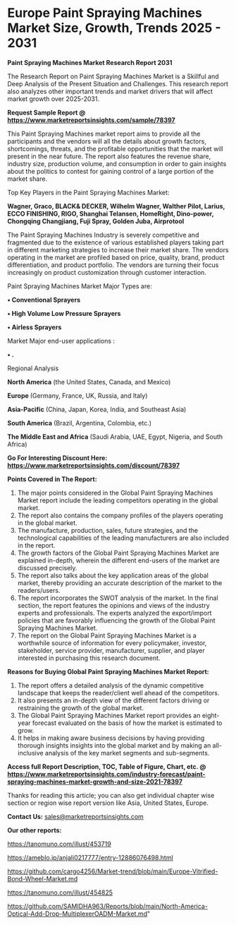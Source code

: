  # Europe Paint Spraying Machines Market Size, Growth, Trends 2025 - 2031

<strong>Paint Spraying Machines Market Research Report 2031</strong>

The Research Report on Paint Spraying Machines Market is a Skillful and Deep Analysis of the Present Situation and Challenges. This research report also analyzes other important trends and market drivers that will affect market growth over 2025-2031.

<strong>Request Sample Report @ <a href=https://www.marketreportsinsights.com/sample/78397>https://www.marketreportsinsights.com/sample/78397</a></strong>

This Paint Spraying Machines market report aims to provide all the participants and the vendors will all the details about growth factors, shortcomings, threats, and the profitable opportunities that the market will present in the near future. The report also features the revenue share, industry size, production volume, and consumption in order to gain insights about the politics to contest for gaining control of a large portion of the market share.

Top Key Players in the Paint Spraying Machines Market:

<strong>Wagner, Graco, BLACK& DECKER, Wilhelm Wagner, Walther Pilot, Larius, ECCO FINISHING, RIGO, Shanghai Telansen, HomeRight, Dino-power, Chongqing Changjiang, Fuji Spray, Golden Juba, Airprotool</strong>

The Paint Spraying Machines Industry is severely competitive and fragmented due to the existence of various established players taking part in different marketing strategies to increase their market share. The vendors operating in the market are profiled based on price, quality, brand, product differentiation, and product portfolio. The vendors are turning their focus increasingly on product customization through customer interaction.

Paint Spraying Machines Market Major Types are:

<strong>• Conventional Sprayers

• High Volume Low Pressure Sprayers

• Airless Sprayers</strong>

Market Major end-user applications :

<strong>• .</strong>

Regional Analysis

</u><strong><b>North America</b></strong> (the United States, Canada, and Mexico)

<strong><b>Europe </b></strong>(Germany, France, UK, Russia, and Italy)

<strong><b>Asia-Pacific</b></strong> (China, Japan, Korea, India, and Southeast Asia)

<strong><b>South America</b></strong> (Brazil, Argentina, Colombia, etc.)

<strong><b>The Middle East and Africa</b></strong> (Saudi Arabia, UAE, Egypt, Nigeria, and South Africa)

<strong>Go For Interesting Discount Here: <a href=https://www.marketreportsinsights.com/discount/78397>https://www.marketreportsinsights.com/discount/78397</a></strong>

<strong>Points Covered in The Report:</strong>
<ol>
  <li>The major points considered in the Global Paint Spraying Machines Market report include the leading competitors operating in the global market.</li>
  <li>The report also contains the company profiles of the players operating in the global market.</li>
  <li>The manufacture, production, sales, future strategies, and the technological capabilities of the leading manufacturers are also included in the report.</li>
  <li>The growth factors of the Global Paint Spraying Machines Market are explained in-depth, wherein the different end-users of the market are discussed precisely.</li>
  <li>The report also talks about the key application areas of the global market, thereby providing an accurate description of the market to the readers/users.</li>
  <li>The report incorporates the SWOT analysis of the market. In the final section, the report features the opinions and views of the industry experts and professionals. The experts analyzed the export/import policies that are favorably influencing the growth of the Global Paint Spraying Machines Market.</li>
  <li>The report on the Global Paint Spraying Machines Market is a worthwhile source of information for every policymaker, investor, stakeholder, service provider, manufacturer, supplier, and player interested in purchasing this research document.</li>
</ol>
<strong>Reasons for Buying Global Paint Spraying Machines Market Report:</strong>

<ol>
  <li>The report offers a detailed analysis of the dynamic competitive landscape that keeps the reader/client well ahead of the competitors.</li>
  <li>It also presents an in-depth view of the different factors driving or restraining the growth of the global market.</li>
  <li>The Global Paint Spraying Machines Market report provides an eight-year forecast evaluated on the basis of how the market is estimated to grow.</li>
  <li>It helps in making aware business decisions by having providing thorough insights insights into the global market and by making an all-inclusive analysis of the key market segments and sub-segments.</li>
</ol>
<strong>Access full Report Description, TOC, Table of Figure, Chart, etc. @ <a href=https://www.marketreportsinsights.com/industry-forecast/paint-spraying-machines-market-growth-and-size-2021-78397>https://www.marketreportsinsights.com/industry-forecast/paint-spraying-machines-market-growth-and-size-2021-78397</a></strong>


Thanks for reading this article; you can also get individual chapter wise section or region wise report version like Asia, United States, Europe.

<strong>Contact Us:</strong>
sales@marketreportsinsights.com

<strong>Our other reports:</strong>

<a href=https://tanomuno.com/illust/453719>https://tanomuno.com/illust/453719</a>

<a href=https://ameblo.jp/anjali0217777/entry-12886076498.html>https://ameblo.jp/anjali0217777/entry-12886076498.html</a>

<a href=https://github.com/cargo4256/Market-trend/blob/main/Europe-Vitrified-Bond-Wheel-Market.md>https://github.com/cargo4256/Market-trend/blob/main/Europe-Vitrified-Bond-Wheel-Market.md</a>

<a href=https://tanomuno.com/illust/454825>https://tanomuno.com/illust/454825</a>

<a href=https://github.com/SAMIDHA963/Reports/blob/main/North-America-Optical-Add-Drop-MultiplexerOADM-Market.md>https://github.com/SAMIDHA963/Reports/blob/main/North-America-Optical-Add-Drop-MultiplexerOADM-Market.md</a>"
